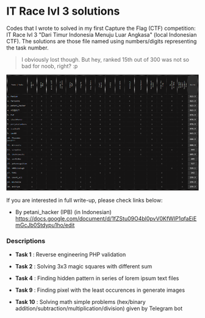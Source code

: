 # IT Race lvl 3 solutions

Codes that I wrote to solved in my first Capture the Flag (CTF) competition: IT Race lvl 3 "Dari Timur Indonesia Menuju Luar Angkasa" (local Indonesian CTF). The solutions are those file named using numbers/digits representing the task number.

> I obviously lost though. But hey, ranked 15th out of 300 was not so bad for noob, right? :p

![IT Race lvl 3 Final Board](https://github.com/yohanesgultom/itrace3_ctf/blob/master/itrace3_final_board.png)

If you are interested in full write-up, please check links below:
* By petani_hacker (IPB) (in Indonesian) https://docs.google.com/document/d/1fZStu09O4bl0pvV0KfWIP1qfaEiEmGcJb0Stdypu1ho/edit

### Descriptions

* **Task 1** : Reverse engineering PHP validation

* **Task 2** : Solving 3x3 magic squares with different sum

* **Task 4** : Finding hidden pattern in series of lorem ipsum text files

* **Task 9** : Finding pixel with the least occurences in generate images

* **Task 10** : Solving math simple problems (hex/binary addition/subtraction/multiplication/division) given by Telegram bot
